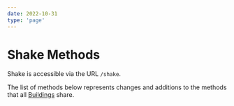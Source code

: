 ```yaml
---
date: 2022-10-31
type: 'page'
---
```


# Shake Methods

Shake is accessible via the URL `/shake`.

The list of methods below represents changes and additions to the methods that all [Buildings](/api/Buildings) share.
